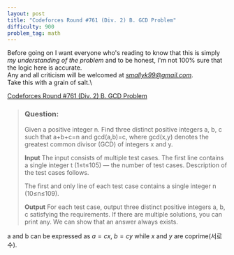 ```yaml
---
layout: post
title: "Codeforces Round #761 (Div. 2) B. GCD Problem"
difficulty: 900
problem_tag: math
---
```


Before going on I want everyone who's reading to know that this is simply *my understanding of the problem* and to be honest, I'm not 100% sure that the logic here is accurate.\
Any and all criticism will be welcomed at *smallyk99@gmail.com*.\
Take this with a grain of salt.\

[Codeforces Round #761 (Div. 2) B. GCD Problem](https://codeforces.com/problemset/problem/1617/B)

> ### Question:
> Given a positive integer n. Find three distinct positive integers a, b, c such that a+b+c=n and gcd(a,b)=c, where gcd(x,y) denotes the greatest common divisor (GCD) of integers x and y.
>
> **Input**
> The input consists of multiple test cases. The first line contains a single integer t (1≤t≤105) — the number of test cases. Description of the test cases follows.
> 
> The first and only line of each test case contains a single integer n (10≤n≤109).
> 
> **Output**
> For each test case, output three distinct positive integers a, b, c satisfying the requirements. If there are multiple solutions, you can print any. We can show that an answer always exists.

a and b can be expressed as $a=cx$, $b=cy$ while $x$ and $y$ are coprime(서로수).
